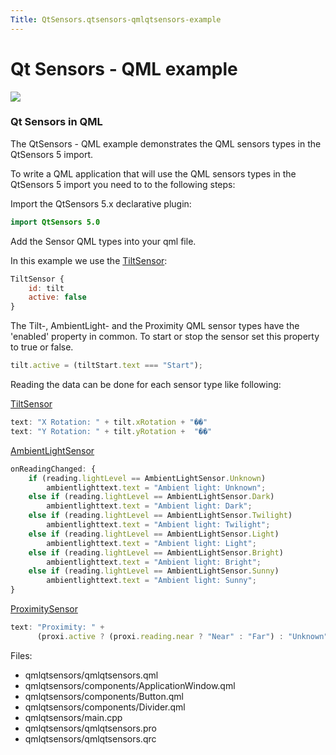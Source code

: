 ```yaml
---
Title: QtSensors.qtsensors-qmlqtsensors-example
---
```

        
Qt Sensors - QML example
========================

<span class="subtitle"></span>
<span id="details"></span>
![](https://developer.ubuntu.com/static/devportal_uploaded/95c6d798-18db-4730-9a25-66dd9e02746b-api/apps/qml/sdk-14.10/qtsensors-qmlqtsensors-example/images/qmlqtsensors.png)

<span id="qt-sensors-in-qml"></span>
### Qt Sensors in QML

The QtSensors - QML example demonstrates the QML sensors types in the QtSensors 5 import.

To write a QML application that will use the QML sensors types in the QtSensors 5 import you need to to the following steps:

Import the QtSensors 5.x declarative plugin:

``` qml
import QtSensors 5.0
```

Add the Sensor QML types into your qml file.

In this example we use the [TiltSensor](../QtSensors.TiltSensor.md):

``` qml
TiltSensor {
    id: tilt
    active: false
}
```

The Tilt-, AmbientLight- and the Proximity QML sensor types have the 'enabled' property in common. To start or stop the sensor set this property to true or false.

``` qml
tilt.active = (tiltStart.text === "Start");
```

Reading the data can be done for each sensor type like following:

[TiltSensor](../QtSensors.TiltSensor.md)

``` qml
text: "X Rotation: " + tilt.xRotation + "��"
text: "Y Rotation: " + tilt.yRotation +  "��"
```

[AmbientLightSensor](../QtSensors.AmbientLightSensor.md)

``` qml
onReadingChanged: {
    if (reading.lightLevel == AmbientLightSensor.Unknown)
        ambientlighttext.text = "Ambient light: Unknown";
    else if (reading.lightLevel == AmbientLightSensor.Dark)
        ambientlighttext.text = "Ambient light: Dark";
    else if (reading.lightLevel == AmbientLightSensor.Twilight)
        ambientlighttext.text = "Ambient light: Twilight";
    else if (reading.lightLevel == AmbientLightSensor.Light)
        ambientlighttext.text = "Ambient light: Light";
    else if (reading.lightLevel == AmbientLightSensor.Bright)
        ambientlighttext.text = "Ambient light: Bright";
    else if (reading.lightLevel == AmbientLightSensor.Sunny)
        ambientlighttext.text = "Ambient light: Sunny";
}
```

[ProximitySensor](../QtSensors.ProximitySensor.md)

``` qml
text: "Proximity: " +
      (proxi.active ? (proxi.reading.near ? "Near" : "Far") : "Unknown")
```

Files:

-   qmlqtsensors/qmlqtsensors.qml
-   qmlqtsensors/components/ApplicationWindow.qml
-   qmlqtsensors/components/Button.qml
-   qmlqtsensors/components/Divider.qml
-   qmlqtsensors/main.cpp
-   qmlqtsensors/qmlqtsensors.pro
-   qmlqtsensors/qmlqtsensors.qrc

